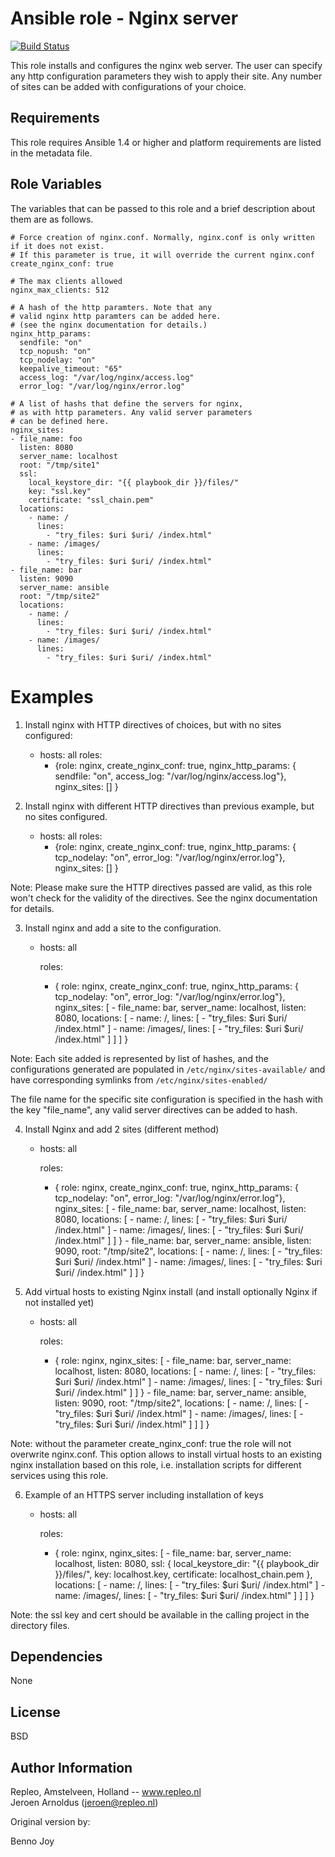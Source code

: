Ansible role - Nginx server
=====
[![Build Status](https://travis-ci.org/repleo/ansible-role-nginx.svg?branch=master)](https://travis-ci.org/repleo/ansible-role-nginx)

This role installs and configures the nginx web server. The user can specify
any http configuration parameters they wish to apply their site. Any number of
sites can be added with configurations of your choice.

Requirements
------------

This role requires Ansible 1.4 or higher and platform requirements are listed
in the metadata file.

Role Variables
--------------

The variables that can be passed to this role and a brief description about
them are as follows.

    # Force creation of nginx.conf. Normally, nginx.conf is only written if it does not exist.
    # If this parameter is true, it will override the current nginx.conf
    create_nginx_conf: true 

    # The max clients allowed
    nginx_max_clients: 512                                

    # A hash of the http paramters. Note that any
    # valid nginx http paramters can be added here.
    # (see the nginx documentation for details.)
    nginx_http_params:                                    
      sendfile: "on"                                      
      tcp_nopush: "on"
      tcp_nodelay: "on"
      keepalive_timeout: "65"
      access_log: "/var/log/nginx/access.log"
      error_log: "/var/log/nginx/error.log"

    # A list of hashs that define the servers for nginx,
    # as with http parameters. Any valid server parameters
    # can be defined here.
    nginx_sites:
    - file_name: foo
      listen: 8080
      server_name: localhost
      root: "/tmp/site1"
      ssl:
        local_keystore_dir: "{{ playbook_dir }}/files/"
        key: "ssl.key"
        certificate: "ssl_chain.pem"
      locations: 
        - name: /
          lines:
            - "try_files: $uri $uri/ /index.html"
        - name: /images/
          lines:
            - "try_files: $uri $uri/ /index.html"
    - file_name: bar
      listen: 9090
      server_name: ansible
      root: "/tmp/site2"
      locations: 
        - name: /
          lines:
            - "try_files: $uri $uri/ /index.html"
        - name: /images/
          lines:
            - "try_files: $uri $uri/ /index.html"
               

Examples
========

1) Install nginx with HTTP directives of choices, but with no sites
configured:

    - hosts: all
      roles:
      - {role: nginx,
            create_nginx_conf: true,
            nginx_http_params: { sendfile: "on",
                                               access_log: "/var/log/nginx/access.log"},
            nginx_sites: [] 
          }


2) Install nginx with different HTTP directives than previous example, but no
sites configured.

    - hosts: all
      roles:
      - {role: nginx,
            create_nginx_conf: true,
            nginx_http_params: { tcp_nodelay: "on",
                                               error_log: "/var/log/nginx/error.log"}, 
            nginx_sites: []
          }

Note: Please make sure the HTTP directives passed are valid, as this role
won't check for the validity of the directives. See the nginx documentation
for details.

3) Install nginx and add a site to the configuration.

    - hosts: all

      roles:
      - { role: nginx,
          create_nginx_conf: true,
          nginx_http_params: { tcp_nodelay: "on",
                                           error_log: "/var/log/nginx/error.log"},
          nginx_sites: [
            - file_name: bar,
              server_name: localhost,
              listen: 8080,
              locations: [
                - name: /,
                  lines: [
                    - "try_files: $uri $uri/ /index.html"
		     ]
                - name: /images/,
                  lines: [
                    - "try_files: $uri $uri/ /index.html"
		     ]
		   ]
		 ] }            
 
Note: Each site added is represented by list of hashes, and the configurations
generated are populated in `/etc/nginx/sites-available/` and have corresponding
symlinks from `/etc/nginx/sites-enabled/`

The file name for the specific site configuration is specified in the hash
with the key "file_name", any valid server directives can be added to hash.


4) Install Nginx and add 2 sites (different method)

    - hosts: all

      roles:
      - { role: nginx,
          create_nginx_conf: true,
          nginx_http_params: { tcp_nodelay: "on",
                                           error_log: "/var/log/nginx/error.log"},
          nginx_sites: [
            - file_name: bar,
              server_name: localhost,
              listen: 8080,
              locations: [
                - name: /,
                  lines: [
                    - "try_files: $uri $uri/ /index.html"
		     ]
                - name: /images/,
                  lines: [
                    - "try_files: $uri $uri/ /index.html"
		     ]
		 ] }
            - file_name: bar,
              server_name: ansible,
              listen: 9090,
              root: "/tmp/site2",
              locations: [
                - name: /,
                  lines: [
                    - "try_files: $uri $uri/ /index.html"
		     ]
                - name: /images/,
                  lines: [
                    - "try_files: $uri $uri/ /index.html"
		     ]
		 ] }  


5) Add virtual hosts to existing Nginx install (and install optionally Nginx if not installed yet)

    - hosts: all

      roles:
      - { role: nginx,
          nginx_sites: [
            - file_name: bar,
              server_name: localhost,
              listen: 8080,
              locations: [
                - name: /,
                  lines: [
                    - "try_files: $uri $uri/ /index.html"
		     ]
                - name: /images/,
                  lines: [
                    - "try_files: $uri $uri/ /index.html"
		     ]
		 ] }
            - file_name: bar,
              server_name: ansible,
              listen: 9090,
              root: "/tmp/site2",
              locations: [
                - name: /,
                  lines: [
                    - "try_files: $uri $uri/ /index.html"
		     ]
                - name: /images/,
                  lines: [
                    - "try_files: $uri $uri/ /index.html"
		     ]
		  ]
		] }  

Note: without the parameter create_nginx_conf: true the role will not overwrite nginx.conf. This option allows to install virtual hosts to an existing nginx installation based on this role, i.e. installation scripts for different services using this role.

6) Example of an HTTPS server including installation of keys

    - hosts: all

      roles:
      - { role: nginx,
          nginx_sites: [
            - file_name: bar,
              server_name: localhost,
              listen: 8080,
              ssl: {
                  local_keystore_dir: "{{ playbook_dir }}/files/",
                  key: localhost.key,
                  certificate: localhost_chain.pem              },
              locations: [
                - name: /,
                  lines: [
                    - "try_files: $uri $uri/ /index.html"
		     ]
                - name: /images/,
                  lines: [
                    - "try_files: $uri $uri/ /index.html"
		     ]
		  ] 
		] }  

Note: the ssl key and cert should be available in the calling project in the directory files.

Dependencies
------------

None

License
-------

BSD

Author Information
------------------

Repleo, Amstelveen, Holland -- www.repleo.nl  
Jeroen Arnoldus (jeroen@repleo.nl)

Original version by:

Benno Joy


